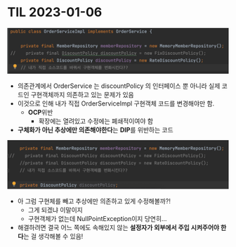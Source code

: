 # TIL 2023-01-06

![스크린샷 2023-01-06 오후 2.28.56.png](TIL%202023-01-06%206c318240f1be47fa83e9e36d130e33d6/%25E1%2584%2589%25E1%2585%25B3%25E1%2584%258F%25E1%2585%25B3%25E1%2584%2585%25E1%2585%25B5%25E1%2586%25AB%25E1%2584%2589%25E1%2585%25A3%25E1%2586%25BA_2023-01-06_%25E1%2584%258B%25E1%2585%25A9%25E1%2584%2592%25E1%2585%25AE_2.28.56.png)

- 의존관계에서 OrderService 는 discountPolicy 의 인터페이스 뿐 아니라 실제 코드인 구현객체까지 의존하고 있는 문제가 있음
- 이것으로 인해 내가 직접 OrderServiceImpl 구현객체 코드를 변경해야만 함.
    - **OCP**위반
        - 확장에는 열려있고 수정에는 폐쇄적이여야 함
- **구체화가 아닌 추상에만 의존해야한다**는 **DIP**를 위반하는 코드

![스크린샷 2023-01-06 오후 2.38.26.png](TIL%202023-01-06%206c318240f1be47fa83e9e36d130e33d6/%25E1%2584%2589%25E1%2585%25B3%25E1%2584%258F%25E1%2585%25B3%25E1%2584%2585%25E1%2585%25B5%25E1%2586%25AB%25E1%2584%2589%25E1%2585%25A3%25E1%2586%25BA_2023-01-06_%25E1%2584%258B%25E1%2585%25A9%25E1%2584%2592%25E1%2585%25AE_2.38.26.png)

- 아 그럼 구현체를 빼고 추상에만 의존하고 있게 수정해볼까?!
    - 그게 되겠냐 이말이지
    - 구현객체가 없는데 NullPointException이지 당연히…
- 해결하려면 결국 어느 쪽에도 속해있지 않는 **설정자가 외부에서 주입 시켜주어야 한다**는 걸 생각해볼 수 있음!